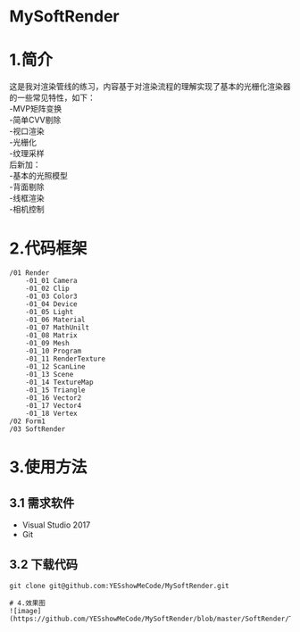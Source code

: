 ﻿# MySoftRender

# 1.简介
这是我对渲染管线的练习，内容基于对渲染流程的理解实现了基本的光栅化渲染器的一些常见特性，如下：  
-MVP矩阵变换  
-简单CVV剔除  
-视口渲染  
-光栅化  
-纹理采样  
后新加：  
-基本的光照模型  
-背面剔除  
-线框渲染  
-相机控制  

# 2.代码框架
```
/01 Render  
    -01_01 Camera  
    -01_02 Clip  
    -01_03 Color3  
    -01_04 Device  
    -01_05 Light  
    -01_06 Material  
    -01_07 MathUnilt  
    -01_08 Matrix  
    -01_09 Mesh  
    -01_10 Program  
    -01_11 RenderTexture  
    -01_12 ScanLine  
    -01_13 Scene  
    -01_14 TextureMap  
    -01_15 Triangle  
    -01_16 Vector2  
    -01_17 Vector4  
    -01_18 Vertex  
/02 Form1  
/03 SoftRender    
```  

# 3.使用方法

## 3.1 需求软件
 - Visual Studio 2017
 - Git

## 3.2 下载代码
```
git clone git@github.com:YESshowMeCode/MySoftRender.git  

# 4.效果图    
![image](https://github.com/YESshowMeCode/MySoftRender/blob/master/SoftRender/Texture/SoftRender.gif)
